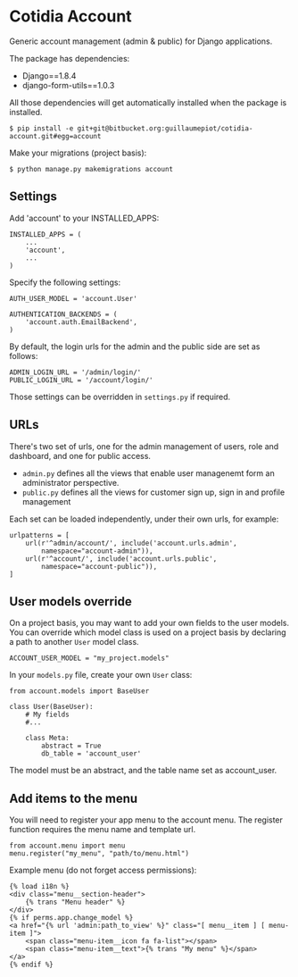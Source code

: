 Cotidia Account
=================

Generic account management (admin & public) for Django applications.

The package has dependencies:

- Django==1.8.4
- django-form-utils==1.0.3


All those dependencies will get automatically installed when the package is 
installed.

    $ pip install -e git+git@bitbucket.org:guillaumepiot/cotidia-account.git#egg=account

Make your migrations (project basis):

    $ python manage.py makemigrations account


## Settings   

Add 'account' to your INSTALLED_APPS:

    INSTALLED_APPS = (
        ...
        'account',
        ...
    )

Specify the following settings:

    AUTH_USER_MODEL = 'account.User'
    
    AUTHENTICATION_BACKENDS = (
        'account.auth.EmailBackend',
    )

By default, the login urls for the admin and the public side are set as follows:

    ADMIN_LOGIN_URL = '/admin/login/'
    PUBLIC_LOGIN_URL = '/account/login/'

Those settings can be overridden in `settings.py` if required.

## URLs

There's two set of urls, one for the admin management of users, role and dashboard, and one for public access.

- `admin.py` defines all the views that enable user managenemt form an administrator perspective.
- `public.py` defines all the views for customer sign up, sign in and profile management

Each set can be loaded independently, under their own urls, for example:

    urlpatterns = [
        url(r'^admin/account/', include('account.urls.admin', 
            namespace="account-admin")),
        url(r'^account/', include('account.urls.public', 
            namespace="account-public")),
    ]

## User models override

On a project basis, you may want to add your own fields to the user models.
You can override which model class is used on a project basis by declaring a 
path to another `User` model class.

    ACCOUNT_USER_MODEL = "my_project.models"

In your `models.py` file, create your own `User` class:

    from account.models import BaseUser

    class User(BaseUser):
        # My fields
        #...

        class Meta:
            abstract = True
            db_table = 'account_user'

The model must be an abstract, and the table name set as account_user.

## Add items to the menu

You will need to register your app menu to the account menu. The register 
function requires the menu name and template url.

    from account.menu import menu
    menu.register("my_menu", "path/to/menu.html")

Example menu (do not forget access permissions):

    {% load i18n %}
    <div class="menu__section-header">
        {% trans "Menu header" %}
    </div>
    {% if perms.app.change_model %}
    <a href="{% url 'admin:path_to_view' %}" class="[ menu__item ] [ menu-item ]">
        <span class="menu-item__icon fa fa-list"></span>
        <span class="menu-item__text">{% trans "My menu" %}</span>
    </a>
    {% endif %}